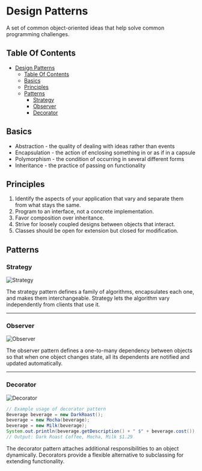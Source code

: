 # Design Patterns

A set of common object-oriented ideas that help solve common programming challenges.

## Table Of Contents

- [Design Patterns](#design-patterns)
  - [Table Of Contents](#table-of-contents)
  - [Basics](#basics)
  - [Principles](#principles)
  - [Patterns](#patterns)
    - [Strategy](#strategy)
    - [Observer](#observer)
    - [Decorator](#decorator)

## Basics

* Abstraction - the quality of dealing with ideas rather than events
* Encapsulation - the action of enclosing something in or as if in a capsule
* Polymorphism - the condition of occurring in several different forms
* Inheritance - the practice of passing on functionality

## Principles

1.  Identify the aspects of your application that vary and separate them from what stays the same.
2.  Program to an interface, not a concrete implementation.
3.  Favor composition over inheritance.
4.  Strive for loosely coupled designs between objects that interact.
5.  Classes should be open for extension but closed for modification.

## Patterns

### Strategy

![Strategy](http://www.plantuml.com/plantuml/svg/hP8nRiCm34LtdOAZWoAzGO6W7OjE6J8p5cqJiAH0Ok8cXdlsIXNYo47GBfqaWO__an_Q144lHzF3LZmAjMU5-n2ljK3TOmZmrc5waOTH0OmDKwyd-DeH7fnzfGvFx3mCFyy469BEHMBkg-xH5OmPXnSOfhBdwUHOGyDj9zLCFHy3PObgzO0E94k3l_mcfMuxkVKQbhnIUUztcyO0-XIokeZXMj_n1Rr-L6SRZmPhkbFE0LwdBxPA8sNHxU2yddasXvuCMGc_AkKS2ZqOYywG97EcRDlfvlM1BTV_wsMIvD9h4zE9t-iR 'Strategy')

The strategy pattern defines a family of algorithms, encapsulates each one, and makes them interchangeable.
Strategy lets the algorithm vary independently from clients that use it.

---

### Observer

![Observer](http://www.plantuml.com/plantuml/svg/jLJ1JeD04Btp5NEagT2xDaPJOpJHQAA9voqxm5fWoUv0GX2_tQMmbBPKU_6sOT-yVU_D33UQcA8YJU1bhL6Lg9p7Z525B41uAzQV613K3a2T8iMIDr1AmK5X9BI1sIBN7a3E9i2fBF4iQ2P9X9L5Q7VcD8wpIfZMy86CObHtZ1Y8D4ymnOpqliPGO6Ael5kbMFLa52ujrJL8IterHeQ9P0I4QOwAKQ5muZOkKi45LHDNkKAjjrLZA_C_CuBQz_rcgkPKLCSLtzE9GRrOX58X2-B1CuYib1k48kUCq9qr-t8xBn7I-ou7TqhZ07pe8_aTzTgduvxqgv6UaRMORJVTlXqNq2Tl3td7a8wmgvXb4VBMp8ZMsz9Eug0-ogffnyjEaFIytHACjc1eml4Qz7cULjto3_NBBz-7LQ6KaMMdMUWyOPLZb27831AHRIw1Tr-Dv40M2OSrci4mMiYqbGCpGq-cIHXL1zptvZvWcYohNPt9D_VjpC_pSwgFEyKTODZQ0qd__QXpWnatVxCV 'Observer')

The observer pattern defines a one-to-many dependency between objects so that when one object changes state, all its dependents are notified and updated automatically.

---

### Decorator

![Decorator](http://www.plantuml.com/plantuml/svg/nPFFIiGm4CRlVOgXfouhHRqjYx1eFNfHV80q7RkXRR8aKnLAtjr4jzd-SR671MyXcM--Rtv3TeQOfhQf8KEkD2EbeuZbXZJZ1Bncni0zlgDc9K8N0NHl0kl2mWjf8Kieq70j3YIKX3k8NsKbrOU4_2Y9lQ91sYidMVUY4YaxwP8LT6cQsd5fo52eDgyHk3AKh28RHJ-XCgQhPyKC0NuIoc8Qi-yKwhpDDEwZEMWqHiKmSH-PEfr6QhM4TBDnbNP6w479GZGeAK3y8zLWlZDCJfC-YReAxNvn6cubkFKBs8vTVQzaLkGdfBqmQN_Xs8IZNRZ2db4lJ6SbQuYllXF4swMyRwxTO-XuVBO3DehlsSNW-6R_JCT7M8xdzYoUdGFYVlKN 'Decorator')

```java
// Example usage of decorator pattern
Beverage beverage = new DarkRoast();
beverage = new Mocha(beverage);
beverage = new Milk(beverage);
System.out.println(beverage.getDescription() + " $" + beverage.cost());
// Output: Dark Roast Coffee, Mocha, Milk $1.29
```

The decorator pattern attaches additional responsibilities to an object dynamically. Decorators provide a flexible alternative to subclassing for extending functionality.
